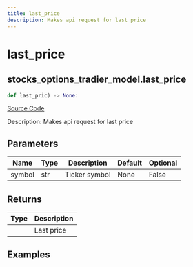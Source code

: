 ```yaml
---
title: last_price
description: Makes api request for last price
---
```

# last_price

## stocks_options_tradier_model.last_price

```python
def last_pric) -> None:
```
[Source Code](https://github.com/OpenBB-finance/OpenBBTerminal/tree/main/openbb_terminal/decorators.py#L227)

Description: Makes api request for last price

## Parameters

| Name | Type | Description | Default | Optional |
| ---- | ---- | ----------- | ------- | -------- |
| symbol | str | Ticker symbol | None | False |

## Returns

| Type | Description |
| ---- | ----------- |
|  | Last price |

## Examples

